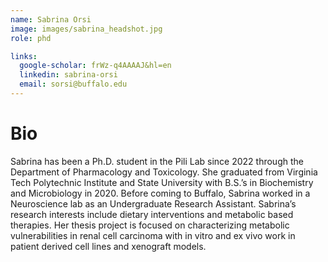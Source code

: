```yaml
---
name: Sabrina Orsi
image: images/sabrina_headshot.jpg
role: phd

links:
  google-scholar: frWz-q4AAAAJ&hl=en
  linkedin: sabrina-orsi
  email: sorsi@buffalo.edu
---
```


# Bio
Sabrina has been a Ph.D. student in the Pili Lab since 2022 through the Department of Pharmacology and Toxicology. She graduated from Virginia Tech Polytechnic Institute and State University with B.S.’s in Biochemistry and Microbiology in 2020. Before coming to Buffalo, Sabrina worked in a Neuroscience lab as an Undergraduate Research Assistant. Sabrina’s research interests include dietary interventions and metabolic based therapies. Her thesis project is focused on characterizing metabolic vulnerabilities in renal cell carcinoma with in vitro and ex vivo work in patient derived cell lines and xenograft models.
